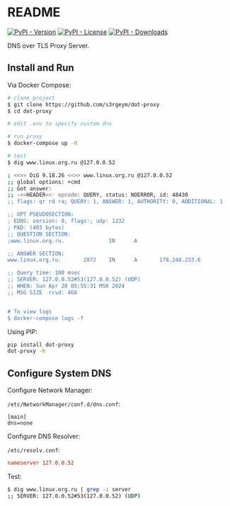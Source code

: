 # README

[![PyPI - Version](https://img.shields.io/pypi/v/dot-proxy)]() [![PyPI - License](https://img.shields.io/pypi/l/dot-proxy)]() [![PyPI - Downloads](https://img.shields.io/pypi/dm/dot-proxy)]()

DNS over TLS Proxy Server.

## Install and Run

Via Docker Compose:

```bash
# clone project
$ git clone https://github.com/s3rgeym/dot-proxy
$ cd dot-proxy

# edit .env to specify custom dns

# run proxy
$ docker-compose up -d

# test
$ dig www.linux.org.ru @127.0.0.52

; <<>> DiG 9.18.26 <<>> www.linux.org.ru @127.0.0.52
;; global options: +cmd
;; Got answer:
;; ->>HEADER<<- opcode: QUERY, status: NOERROR, id: 48430
;; flags: qr rd ra; QUERY: 1, ANSWER: 1, AUTHORITY: 0, ADDITIONAL: 1

;; OPT PSEUDOSECTION:
; EDNS: version: 0, flags:; udp: 1232
; PAD: (403 bytes)
;; QUESTION SECTION:
;www.linux.org.ru.              IN      A

;; ANSWER SECTION:
www.linux.org.ru.       2072    IN      A       178.248.233.6

;; Query time: 100 msec
;; SERVER: 127.0.0.52#53(127.0.0.52) (UDP)
;; WHEN: Sun Apr 28 05:55:31 MSK 2024
;; MSG SIZE  rcvd: 468


# To view logs
$ docker-compose logs -f
```

Using PIP:

```bash
pip install dot-proxy
dot-proxy -h
```


## Configure System DNS

Configure Network Manager:

`/etc/NetworkManager/conf.d/dns.conf`:
```
[main]
dns=none
```

Configure DNS Resolver:

`/etc/resolv.conf`:
```conf
nameserver 127.0.0.52
```

Test:

```bash
$ dig www.linux.org.ru | grep -i server
;; SERVER: 127.0.0.52#53(127.0.0.52) (UDP)
```
